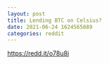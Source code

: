 ```yaml
--- 
layout: post 
title: Lending BTC on Celsius? 
date: 2021-06-24 1624565089 
categories: reddit 
--- 
```

https://redd.it/o78u8i